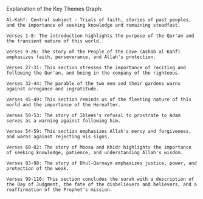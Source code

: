 Explanation of the Key Themes Graph:

    Al-Kahf: Central subject - Trials of faith, stories of past peoples, and the importance of seeking knowledge and remaining steadfast.

    Verses 1-8: The introduction highlights the purpose of the Qur'an and the transient nature of this world.

    Verses 9-26: The story of the People of the Cave (Ashab al-Kahf) emphasizes faith, perseverance, and Allah's protection.

    Verses 27-31: This section stresses the importance of reciting and following the Qur'an, and being in the company of the righteous.

    Verses 32-44: The parable of the two men and their gardens warns against arrogance and ingratitude.

    Verses 45-49: This section reminds us of the fleeting nature of this world and the importance of the Hereafter.

    Verses 50-53: The story of Iblees's refusal to prostrate to Adam serves as a warning against following him.

    Verses 54-59: This section emphasizes Allah's mercy and forgiveness, and warns against rejecting His signs.

    Verses 60-82: The story of Moosa and Khidr highlights the importance of seeking knowledge, patience, and understanding Allah's wisdom.

    Verses 83-98: The story of Dhul-Qarnayn emphasizes justice, power, and protection of the weak.

    Verses 99-110: This section concludes the surah with a description of the Day of Judgment, the fate of the disbelievers and believers, and a reaffirmation of the Prophet's mission.